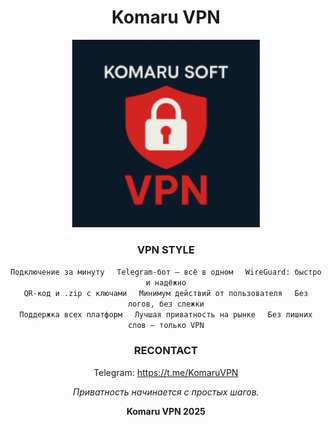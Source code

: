 <h1 align="center">Komaru VPN</h1>

<p align="center">
  <img src="img/image.png" alt="Komaru VPN Logo" width="300"/>
</p>

<h3 align="center">VPN STYLE</h3>

<p align="center">
  <code>Подключение за минуту</code> &nbsp; &nbsp; 
  <code>Telegram-бот — всё в одном</code> &nbsp; &nbsp; 
  <code>WireGuard: быстро и надёжно</code><br>
  <code>QR-код и .zip с ключами</code> &nbsp; &nbsp; 
  <code>Минимум действий от пользователя</code> &nbsp; &nbsp; 
  <code>Без логов, без слежки</code><br>
  <code>Поддержка всех платформ</code> &nbsp; &nbsp; 
  <code>Лучшая приватность на рынке</code> &nbsp; &nbsp; 
  <code>Без лишних слов — только VPN</code>
</p>

<h3 align="center">RECONTACT</h3>

<p align="center">
  Telegram: <a href="https://t.me/KomaruVPN">https://t.me/KomaruVPN</a>
</p>

<p align="center"><i>Приватность начинается с простых шагов.</i></p>

<p align="center"><b>Komaru VPN 2025</b></p>
